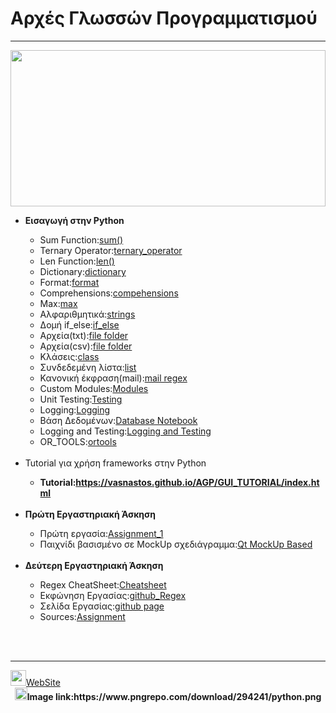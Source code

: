 <html>
<body>
<h1>Αρχές Γλωσσών Προγραμματισμού</h1>
<hr>
<img src="https://s3-us-west-2.amazonaws.com/hahmoo-us-west-2-prod-wordpress-assets/wp-content/uploads/2019/09/01054150/icon-python-text-color-horz.png" width="100%" height="250px">
<ul>
<li><b>Εισαγωγή στην Python</b></li>
<ul>
 <li>Sum Function:<a href="Basics/sum.py">sum()</a></li>
 <li>Ternary Operator:<a href="Basics/ternary_operator.py" target="_blank">ternary_operator</a></li>
 <li>Len Function:<a href="Basics/len.py" target="_blank">len()</a></li>
 <li>Dictionary:<a href="Basics/dictionary.py" target="_blank">dictionary</a></li>
 <li>Format:<a href="Basics/format.py" target="_blank">format</a></li>
 <li>Comprehensions:<a href="Basics/comprehensions.py">compehensions</a></li>
 <li>Max:<a href="Basics/max.py">max</a></li>
<li>Αλφαριθμητικά:<a href="Basics/strings.py" target="_blank">strings</a></li>
<li>Δομή if_else:<a href="Basics/if_else.py" target="_blank">if_else</a></li>
<li>Αρχεία(txt):<a href="Basics/file(txt)" target="_blank">file folder</a></li>
<li>Αρχεία(csv):<a href="Basics/file(csv)" target="_blank">file folder</a></li>
<li>Κλάσεις:<a href="Basics/class.py" target="_blank">class</a></li>
<li>Συνδεδεμένη λίστα:<a href="Basics/linked_list.py" target="_blank">list</a></li>
<li>Κανονική έκφραση(mail):<a href="Basics/mail.py" target="_blank">mail regex</a></li>
<li>Custom Modules:<a href="Basics/modules" target="_blank">Modules</a></li>
<li>Unit Testing:<a href="Basics/testing.py" target="_blank">Testing</a></li>
<li>Logging:<a href="Basics/Logging.py" target="_blank">Logging</a></li>
 <li>Βάση Δεδομένων:<a href="Basics/database.ipynb" target="_blank">Database Notebook</a></li>
 <li>Logging and Testing:<a href="Logs_And_Tests" target="_blank">Logging and Testing</a></li>
 <li>OR_TOOLS:<a href="OR_TOOLS">ortools</a></li>
</ul>
 <br>
 <li>Tutorial για χρήση frameworks στην Python</li>
 <ul>
  <li>
   <b>Tutorial:<a href="https://vasnastos.github.io/AGP/GUI_TUTORIAL/index.html">https://vasnastos.github.io/AGP/GUI_TUTORIAL/index.html</a></b></li>
 </ul>
<br>
<li><b>Πρώτη Εργαστηριακή Άσκηση</b></li>
<ul>
 <li>Πρώτη εργασία:<a href="ASSIGNMENT_1">Assignment_1</a></li>
 <li>Παιχνίδι βασισμένο σε MockUp σχεδιάγραμμα:<a href="RPS_MockUp">Qt MockUp Based</a></li>
</ul><br>
 <li><b>Δεύτερη Εργαστηριακή Άσκηση</b></li>
 <ul>
  <li>Regex CheatSheet:<a href="https://cheatography.com/davechild/cheat-sheets/regular-expressions/pdf_bw/">Cheatsheet</a></li>
  <li>Εκφώνηση Εργασίας:<a href="https://chgogos.github.io/dituoi_agp/resources/agp_assignment20210329.pdf">github_Regex</a></li>
  <li>Σελίδα Εργασίας:<a href="https://vasnastos.github.io/Assignment_AGP/">github page</a></li>
  <li>Sources:<a href="https://github.com/vasnastos/Assignment_AGP">Assignment</a></li>
 </ul>
   <br>
 </ul>
 <br>
 <hr>
<a href="https://vasnastos.github.io/AGP/"><img src="https://icons-for-free.com/iconfiles/png/512/internet+web+website+icon-1320183419780460914.png" width="25px" height=25px>WebSite</a><br>
  <center>
 <b><img src="https://www.freeiconspng.com/thumbs/info-icon/info-icon-6.png" width="20px" height="20px"/>Image link:https://www.pngrepo.com/download/294241/python.png</b>
</center>
</body>
</html>

